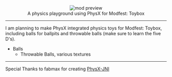 <!--suppress HtmlDeprecatedTag, XmlDeprecatedElement -->
<center><img alt="mod preview" src="https://upload.wikimedia.org/wikipedia/commons/7/70/Example.png"/></center>

<center>
A physics playground using PhysX for Modfest: Toybox
</center>

---

I am planning to make PhysX integrated physics toys for Modfest: Toybox, including balls for ballpits and throwable balls (make sure to learn the five D's).
- Balls
  - Throwable Balls, various textures

---

Special Thanks to fabmax for creating [PhysX-JNI](https://github.com/fabmax/physx-jni)
